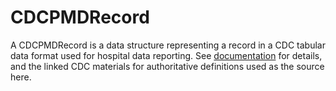 # CDCPMDRecord

A CDCPMDRecord is a data structure representing a record in a CDC tabular data format
used for hospital data reporting. See <a href="/docs/cdc-covid.html">documentation</a> for details, and the linked CDC materials for authoritative
definitions used as the source here.
